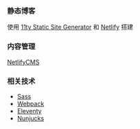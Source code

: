### 静态博客

使用 [11ty Static Site Generator][11ty] 和 [Netlify][netlify] 搭建

### 内容管理

[NetlifyCMS][netlifycms]


### 相关技术
- [Sass][sass]
- [Webpack][webpack]
- [Eleventy][11ty]
- [Nunjucks][nunjucks]

[11ty]: https://www.11ty.io/
[netlify]: https://www.netlify.com/
[sass]: https://sass-lang.com/
[webpack]: https://webpack.js.org/
[nunjucks]: https://mozilla.github.io/nunjucks/
[netlifycms]: https://www.netlifycms.org/
